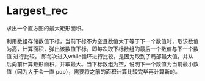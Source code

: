 # Largest_rec

求出一个直方图的最大矩形面积。


利用数组存储数值下标，当前下标不为空且数值大于等于下一个数值时，取该数值为高，计算面积，弹出该数值下标。即每次取下标数组的最后一个数值与下一个数值
进行比较。
即每次进入while循环进行比较，是因为取到了局部最大值。并从后向前计算矩形面积，并取最大。当下标数组为空，说明下一个数值为当前最小数值（因为大于会一直
pop），需要将之前的面积计算比较完毕再计算新的。
